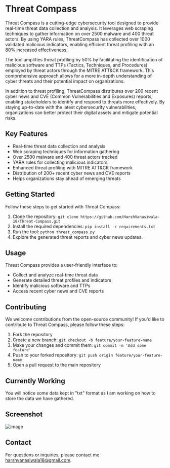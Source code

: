 # Threat Compass

Threat Compass is a cutting-edge cybersecurity tool designed to provide real-time threat data collection and analysis. It leverages web scraping techniques to gather information on over 2500 malware and 400 threat actors. By using YARA rules, ThreatCompass has collected over 1000 validated malicious indicators, enabling efficient threat profiling with an 80% increased effectiveness.

The tool amplifies threat profiling by 50% by facilitating the identification of malicious software and TTPs (Tactics, Techniques, and Procedures) employed by threat actors through the MITRE ATT&CK framework. This comprehensive approach allows for a more in-depth understanding of cyber threats and their potential impact on organizations.

In addition to threat profiling, ThreatCompass distributes over 200 recent cyber news and CVE (Common Vulnerabilities and Exposures) reports, enabling stakeholders to identify and respond to threats more effectively. By staying up-to-date with the latest cybersecurity vulnerabilities, organizations can better protect their digital assets and mitigate potential risks.

## Key Features

- Real-time threat data collection and analysis
- Web scraping techniques for information gathering
- Over 2500 malware and 400 threat actors tracked
- YARA rules for collecting malicious indicators
- Enhanced threat profiling with MITRE ATT&CK framework
- Distribution of 200+ recent cyber news and CVE reports
- Helps organizations stay ahead of emerging threats

## Getting Started

Follow these steps to get started with Threat Compass:

1. Clone the repository: `git clone https://github.com/HarshVanasiwala-18/Threat-Compass.git`
2. Install the required dependencies: `pip install -r requirements.txt`
3. Run the tool: `python threat_compass.py`
4. Explore the generated threat reports and cyber news updates.

## Usage

Threat Compass provides a user-friendly interface to:

- Collect and analyze real-time threat data
- Generate detailed threat profiles and indicators
- Identify malicious software and TTPs
- Access recent cyber news and CVE reports

## Contributing

We welcome contributions from the open-source community! If you'd like to contribute to Threat Compass, please follow these steps:

1. Fork the repository
2. Create a new branch: `git checkout -b feature/your-feature-name`
3. Make your changes and commit them: `git commit -m 'Add some feature'`
4. Push to your forked repository: `git push origin feature/your-feature-name`
5. Open a pull request to the main repository

## Currently Working

You will notice some data kept in "txt" format as I am working on how to store the data we have gathered. 

## Screenshot

![image](https://github.com/HarshVanasiwala-18/Threat-Compass/assets/81178088/76027382-dd06-40b1-bf7e-6258fdd207ae)
    
## Contact

For questions or inquiries, please contact me [harshvanasiwala18@gmail.com](mailto:harshvanasiwala18@gmail.com).

